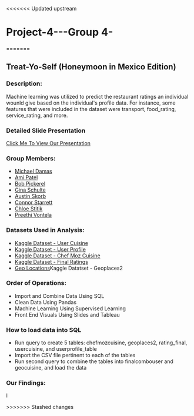 <<<<<<< Updated upstream
# Project-4---Group 4-

=======
## Treat-Yo-Self (Honeymoon in Mexico Edition)


### Description:
<p>Machine learning was utilized to predict the restaurant ratings an individual wounld give based on the individual's profile data. For instance, some features that were included in the dataset were transport, food_rating, service_rating, and more. </p>


### Detailed Slide Presentation
<a href= "https://docs.google.com/presentation/d/1MEKdM_I7KAya3GF9uhGG0RFmMDSZZikAc9Or7CqyWWE/edit?usp=sharing">Click Me To View Our Presentation</a>


### Group Members:

* <a href="https://github.com/elqban753">Michael Damas</a>
* <a href="https://github.com/akpatell">Ami Patel</a>
* <a href="https://github.com/bobpickerel">Bob Pickerel</a>
* <a href="https://github.com/GigiSchulte">Gina Schulte</a>
* <a href="https://github.com/askorb97">Austin Skorb</a>
* <a href="https://github.com/Cett6">Connor Starrett</a>
* <a href="https://github.com/ChloeStitik">Chloe Stitik</a>
* <a href="https://github.com/prv5021">Preethi Vontela</a>


### Datasets Used in Analysis:

* <a href="https://www.kaggle.com/datasets/uciml/restaurant-data-with-consumer-ratings?select=usercuisine.csv">Kaggle Dataset - User Cuisine</a>
* <a href="https://www.kaggle.com/datasets/uciml/restaurant-data-with-consumer-ratings?select=userprofile.csv">Kaggle Dataset - User Profile</a>
* <a href="https://www.kaggle.com/datasets/uciml/restaurant-data-with-consumer-ratings?select=chefmozcuisine.csv">Kaggle Dataset - Chef Moz Cuisine</a>
* <a href="https://www.kaggle.com/datasets/uciml/restaurant-data-with-consumer-ratings?select=rating_final.csv">Kaggle Dataset - Final Ratings</a>
* <a href="https://www.kaggle.com/datasets/uciml/restaurant-data-with-consumer-ratings?select=geoplaces2.csv">Geo Locations</a>Kaggle Datatset - Geoplaces2


### Order of Operations:

* Import and Combine Data Using SQL
* Clean Data Using Pandas
* Machine Learning Using Supervised Learning
* Front End Visuals Using Slides and Tableau


### How to load data into SQL

* Run query to create 5 tables: chefmozcuisine, geoplaces2, rating_final, usercuisine, and userprofile_table
* Import the CSV file pertinent to each of the tables 
* Run second query to combine the tables into finalcombouser and geocuisine, and load the data


### Our Findings:
<p>I</p>
>>>>>>> Stashed changes
